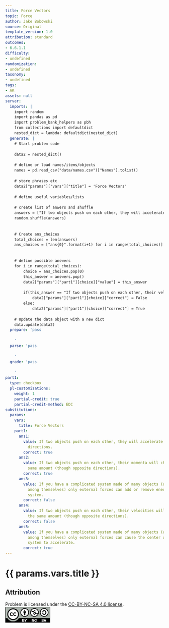 ```yaml
---
title: Force Vectors
topic: Force
author: Jake Bobowski
source: Original
template_version: 1.0
attribution: standard
outcomes:
- 6.6.1.1
difficulty:
- undefined
randomization:
- undefined
taxonomy:
- undefined
tags:
- AK
assets: null
server:
  imports: |
    import random
    import pandas as pd
    import problem_bank_helpers as pbh
    from collections import defaultdict
    nested_dict = lambda: defaultdict(nested_dict)
  generate: |
    # Start problem code

    data2 = nested_dict()

    # define or load names/items/objects
    names = pd.read_csv("data/names.csv")["Names"].tolist()

    # store phrases etc
    data2["params"]["vars"]["title"] = 'Force Vectors'

    # define useful variables/lists

    # create list of anwers and shuffle
    answers = ["If two objects push on each other, they will accelerate in opposite directions.", "If two objects push on each other, their velocities will change by the same amount (though opposite directions).", "If two objects push on each other, their momenta will change by the same amount (though opposite directions).", "If you have a complicated system made of many objects (all interacting among themselves) only external forces can cause the center of mass of the system to accelerate.", "If you have a complicated system made of many objects (all interacting among themselves) only external forces can add or remove energy from the system." ]
    random.shuffle(answers)


    # Create ans_choices
    total_choices = len(answers)
    ans_choices = ["ans{0}".format(i+1) for i in range(total_choices)]


    # define possible answers
    for i in range(total_choices):
        choice = ans_choices.pop(0)
        this_answer = answers.pop()
        data2["params"]["part1"][choice]["value"] = this_answer

        if(this_answer == "If two objects push on each other, their velocities will change by the same amount (though opposite directions)." or this_answer == "If you have a complicated system made of many objects (all interacting among themselves) only external forces can add or remove energy from the system."):
            data2["params"]["part1"][choice]["correct"] = False
        else:
            data2["params"]["part1"][choice]["correct"] = True

    # Update the data object with a new dict
    data.update(data2)
  prepare: 'pass

    '
  parse: 'pass

    '
  grade: 'pass

    '
part1:
  type: checkbox
  pl-customizations:
    weight: 1
    partial-credit: true
    partial-credit-method: EDC
substitutions:
  params:
    vars:
      title: Force Vectors
    part1:
      ans1:
        value: If two objects push on each other, they will accelerate in opposite
          directions.
        correct: true
      ans2:
        value: If two objects push on each other, their momenta will change by the
          same amount (though opposite directions).
        correct: true
      ans3:
        value: If you have a complicated system made of many objects (all interacting
          among themselves) only external forces can add or remove energy from the
          system.
        correct: false
      ans4:
        value: If two objects push on each other, their velocities will change by
          the same amount (though opposite directions).
        correct: false
      ans5:
        value: If you have a complicated system made of many objects (all interacting
          among themselves) only external forces can cause the center of mass of the
          system to accelerate.
        correct: true
---
```

# {{ params.vars.title }}

## Attribution

Problem is licensed under the [CC-BY-NC-SA 4.0 license](https://creativecommons.org/licenses/by-nc-sa/4.0/).
![The Creative Commons 4.0 license requiring attribution-BY, non-commercial-NC, and share-alike-SA license.](https://raw.githubusercontent.com/firasm/bits/master/by-nc-sa.png)